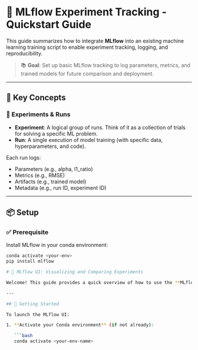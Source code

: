 # 🧪 MLflow Experiment Tracking - Quickstart Guide

This guide summarizes how to integrate **MLflow** into an existing machine learning training script to enable experiment tracking, logging, and reproducibility.

> 📚 **Goal**: Set up basic MLflow tracking to log parameters, metrics, and trained models for future comparison and deployment.

---

## 🧠 Key Concepts

### 🔁 Experiments & Runs
- **Experiment**: A logical group of runs. Think of it as a collection of trials for solving a specific ML problem.
- **Run**: A single execution of model training (with specific data, hyperparameters, and code).

Each run logs:
- Parameters (e.g., alpha, l1_ratio)
- Metrics (e.g., RMSE)
- Artifacts (e.g., trained model)
- Metadata (e.g., run ID, experiment ID)

---

## 📦 Setup

### ✅ Prerequisite
Install MLflow in your conda environment:
```bash
conda activate <your-env>
pip install mlflow

# 🧪 MLflow UI: Visualizing and Comparing Experiments

Welcome! This guide provides a quick overview of how to use the **MLflow UI** to visualize and compare your machine learning experiments in an interactive, web-based interface.

---

## 🚀 Getting Started

To launch the MLflow UI:

1. **Activate your Conda environment** (if not already):

   ```bash
   conda activate <your-env-name>
